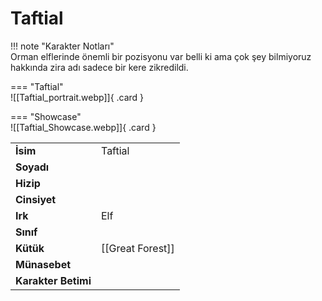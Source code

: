 # Taftial   
  
<div class="grid" markdown>  
  
!!! note "Karakter Notları"  
	Orman elflerinde önemli bir pozisyonu var belli ki ama çok şey bilmiyoruz hakkında zira adı sadece bir kere zikredildi.  
  
<div class="grid" markdown>  
  
=== "Taftial"  
	![[Taftial_portrait.webp]]{ .card }  
  
=== "Showcase"  
	![[Taftial_Showcase.webp]]{ .card }  
  
  
  
|  |  |  
|---|---|  
| **İsim** | Taftial |  
| **Soyadı** |  |  
| **Hizip** |  |  
| **Cinsiyet** |  |  
| **Irk** | Elf |  
| **Sınıf** |  |  
| **Kütük** | [[Great Forest]] |  
| **Münasebet** |  |  
| **Karakter Betimi** |  |  
</div></div>